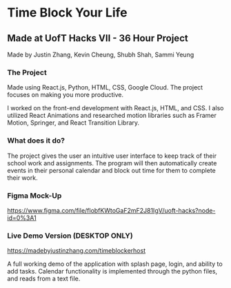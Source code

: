 # Time Block Your Life
## Made at UofT Hacks VII - 36 Hour Project
Made by Justin Zhang, Kevin Cheung, Shubh Shah, Sammi Yeung

### The Project
Made using React.js, Python, HTML, CSS, Google Cloud. The project focuses on making you more productive.

I worked on the front-end development with React.js, HTML, and CSS. I also utilized React Animations and researched motion libraries such as Framer Motion, Springer, and React Transition Library.

### What does it do?
The project gives the user an intuitive user interface to keep track of their school work and assignments. The program will then automatically create events in their personal calendar and block out time for them to complete their work.

### Figma Mock-Up
https://www.figma.com/file/flobfKWtoGaF2mF2J81IgV/uoft-hacks?node-id=0%3A1

### Live Demo Version (DESKTOP ONLY)
https://madebyjustinzhang.com/timeblockerhost

A full working demo of the application with splash page, login, and ability to add tasks. Calendar functionality is implemented through the python files, and reads from a text file. 
